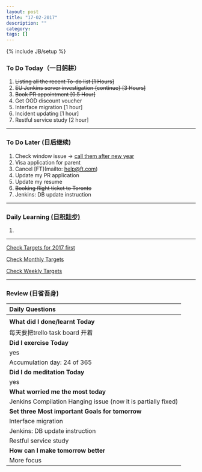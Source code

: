 ```yaml
---
layout: post
title: "17-02-2017"
description: ""
category: 
tags: []
---
```

{% include JB/setup %}

### To Do Today（一日躬耕）

1. <s>Listing all the recent To-do list [1 Hours] </s>
2. <s>EU Jenkins server investigation {continue} [3 Hours] </s>
3. <s>Book PR appointment [0.5 Hour] </s>
4. Get OOD discount voucher 
5. Interface migration [1 hour]
6. Incident updating [1 hour]
7. Restful service study [2 hour]

---

### To Do Later (日后继续) 

1. Check window issue -> [call them after new year](http://neil526.tripod.com/) 
2. Visa application for parent
3. Cancel [FT](mailto: help@ft.com)
4. Update my PR application 
5. Update my resume 
6. <s>Booking flight ticket to Toronto</s> 
7. Jenkins: DB update instruction 

---

### Daily Learning [(日积跬步)](https://yitianxu.github.io/2017/01/05/learning-summary)
1. 

---

[Check Targets for 2017 first](https://yitianxu.github.io/2016/12/30/resolution-for-2017)

[Check Monthly Targets](https://yitianxu.github.io/pages/monthly%20targets/Monthly)

[Check Weekly Targets](https://yitianxu.github.io/pages/weekly%20targets/Weekly%20Targets) 

---

### Review (日省吾身)

| Daily Questions                   |                                           
|:----------------------------------|
|                                   |
| **What did I done/learnt Today**| 
|  每天要把trello task board 开着  |
| **Did I exercise Today**|          
| yes    |
| Accumulation day: 24 of 365   |
| **Did I do meditation Today**|          
|  yes   |
|**What worried me the most today**|
|  Jenkins Compilation Hanging issue (now it is partially fixed)       |
|**Set three Most important Goals for tomorrow**|
|Interface migration   |
|Jenkins: DB update instruction |
|Restful service study|
|**How can I make tomorrow better**|
| More focus    |